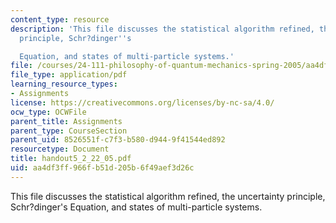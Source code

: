 ```yaml
---
content_type: resource
description: 'This file discusses the statistical algorithm refined, the uncertainty
  principle, Schr?dinger''s

  Equation, and states of multi-particle systems.'
file: /courses/24-111-philosophy-of-quantum-mechanics-spring-2005/aa4df3ff966fb51d205b6f49aef3d26c_handout5_2_22_05.pdf
file_type: application/pdf
learning_resource_types:
- Assignments
license: https://creativecommons.org/licenses/by-nc-sa/4.0/
ocw_type: OCWFile
parent_title: Assignments
parent_type: CourseSection
parent_uid: 8526551f-c7f3-b580-d944-9f41544ed892
resourcetype: Document
title: handout5_2_22_05.pdf
uid: aa4df3ff-966f-b51d-205b-6f49aef3d26c
---
```

This file discusses the statistical algorithm refined, the uncertainty principle, Schr?dinger's
Equation, and states of multi-particle systems.